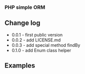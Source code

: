 ### PHP simple ORM 



## Change log

- 0.0.1 - first public version
- 0.0.2 - add LICENSE.md 
- 0.0.3 - add special method findBy
- 0.1.0 - add Enum class helper 

## Examples 


